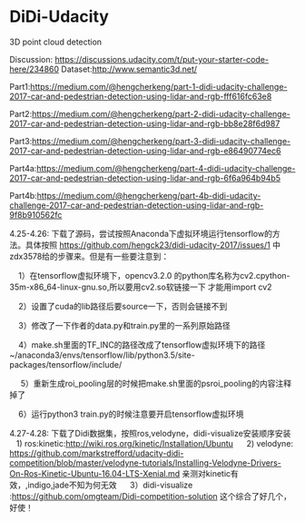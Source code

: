 # DiDi-Udacity
3D point cloud detection 

Discussion: https://discussions.udacity.com/t/put-your-starter-code-here/234860
Dataset:http://www.semantic3d.net/

Part1:https://medium.com/@hengcherkeng/part-1-didi-udacity-challenge-2017-car-and-pedestrian-detection-using-lidar-and-rgb-fff616fc63e8 

Part2:https://medium.com/@hengcherkeng/part-2-didi-udacity-challenge-2017-car-and-pedestrian-detection-using-lidar-and-rgb-bb8e28f6d987 

Part3:https://medium.com/@hengcherkeng/part-3-didi-udacity-challenge-2017-car-and-pedestrian-detection-using-lidar-and-rgb-e86490774ec6 

Part4a:https://medium.com/@hengcherkeng/part-4-didi-udacity-challenge-2017-car-and-pedestrian-detection-using-lidar-and-rgb-6f6a964b94b5 

Part4b:https://medium.com/@hengcherkeng/part-4b-didi-udacity-challenge-2017-car-and-pedestrian-detection-using-lidar-and-rgb-9f8b910562fc


4.25-4.26: 下载了源码，尝试按照Anaconda下虚拟环境运行tensorflow的方法。具体按照 https://github.com/hengck23/didi-udacity-2017/issues/1 中zdx3578给的步骤来。但是有一些要注意到：

      1）在tensorflow虚拟环境下，opencv3.2.0 的python库名称为cv2.cpython-35m-x86_64-linux-gnu.so,所以要用cv2.so软链接一下
           才能用import cv2
      
      2）设置了cuda的lib路径后要source一下，否则会链接不到
      
      3）修改了一下作者的data.py和train.py里的一系列原始路径
      
      4）make.sh里面的TF_INC的路径改成了tensorflow虚拟环境下的路径
      ~/anaconda3/envs/tensorflow/lib/python3.5/site-packages/tensorflow/include/
        
      5）重新生成roi_pooling层的时候把make.sh里面的psroi_pooling的内容注释掉了
      
      6）运行python3 train.py的时候注意要开启tensorflow虚拟环境
      
 4.27-4.28: 下载了Didi数据集，按照ros,velodyne，didi-visualize安装顺序安装
      1) ros:kinetic:http://wiki.ros.org/kinetic/Installation/Ubuntu
      2) velodyne: https://github.com/markstrefford/udacity-didi-competition/blob/master/velodyne-tutorials/Installing-Velodyne-Drivers-On-Ros-Kinetic-Ubuntu-16.04-LTS-Xenial.md 亲测对kinetic有效，,indigo,jade不知为何无效
      3）didi-visualize :https://github.com/omgteam/Didi-competition-solution 这个综合了好几个，好使！
      
      
